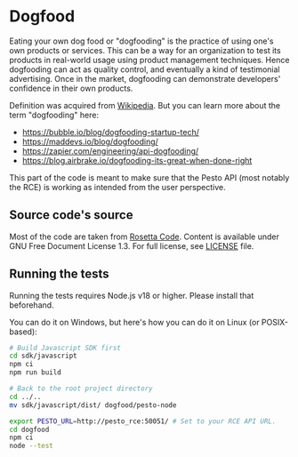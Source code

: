 # Dogfood

Eating your own dog food or "dogfooding" is the practice of using one's own
products or services.
This can be a way for an organization to test its products in real-world usage
using product management techniques.
Hence dogfooding can act as quality control, and eventually a kind of
testimonial advertising. Once in the market,
dogfooding can demonstrate developers' confidence in their own products.

Definition was acquired
from [Wikipedia](https://en.wikipedia.org/wiki/Eating_your_own_dog_food). But
you can
learn more about the term "dogfooding" here:

- https://bubble.io/blog/dogfooding-startup-tech/
- https://maddevs.io/blog/dogfooding/
- https://zapier.com/engineering/api-dogfooding/
- https://blog.airbrake.io/dogfooding-its-great-when-done-right

This part of the code is meant to make sure that the Pesto API (most notably the
RCE)
is working as intended from the user perspective.

## Source code's source

Most of the code are taken from [Rosetta Code](https://rosettacode.org/).
Content is available under GNU Free Document License 1.3. For full license,
see [LICENSE](./LICENSE) file.

## Running the tests

Running the tests requires Node.js v18 or higher. Please install that
beforehand.

You can do it on Windows, but here's how you can do it on Linux (or
POSIX-based):

```bash
# Build Javascript SDK first
cd sdk/javascript
npm ci
npm run build

# Back to the root project directory
cd ../..
mv sdk/javascript/dist/ dogfood/pesto-node

export PESTO_URL=http://pesto_rce:50051/ # Set to your RCE API URL.
cd dogfood
npm ci
node --test
```

